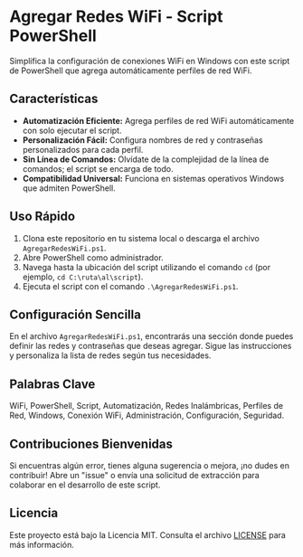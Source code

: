 # Agregar Redes WiFi - Script PowerShell

Simplifica la configuración de conexiones WiFi en Windows con este script de PowerShell que agrega automáticamente perfiles de red WiFi.

## Características

- **Automatización Eficiente:** Agrega perfiles de red WiFi automáticamente con solo ejecutar el script.
- **Personalización Fácil:** Configura nombres de red y contraseñas personalizados para cada perfil.
- **Sin Línea de Comandos:** Olvídate de la complejidad de la línea de comandos; el script se encarga de todo.
- **Compatibilidad Universal:** Funciona en sistemas operativos Windows que admiten PowerShell.

## Uso Rápido

1. Clona este repositorio en tu sistema local o descarga el archivo `AgregarRedesWiFi.ps1`.
2. Abre PowerShell como administrador.
3. Navega hasta la ubicación del script utilizando el comando `cd` (por ejemplo, `cd C:\ruta\al\script`).
4. Ejecuta el script con el comando `.\AgregarRedesWiFi.ps1`.

## Configuración Sencilla

En el archivo `AgregarRedesWiFi.ps1`, encontrarás una sección donde puedes definir las redes y contraseñas que deseas agregar. Sigue las instrucciones y personaliza la lista de redes según tus necesidades.

## Palabras Clave

WiFi, PowerShell, Script, Automatización, Redes Inalámbricas, Perfiles de Red, Windows, Conexión WiFi, Administración, Configuración, Seguridad.

## Contribuciones Bienvenidas

Si encuentras algún error, tienes alguna sugerencia o mejora, ¡no dudes en contribuir! Abre un "issue" o envía una solicitud de extracción para colaborar en el desarrollo de este script.

## Licencia

Este proyecto está bajo la Licencia MIT. Consulta el archivo [LICENSE](LICENSE) para más información.
